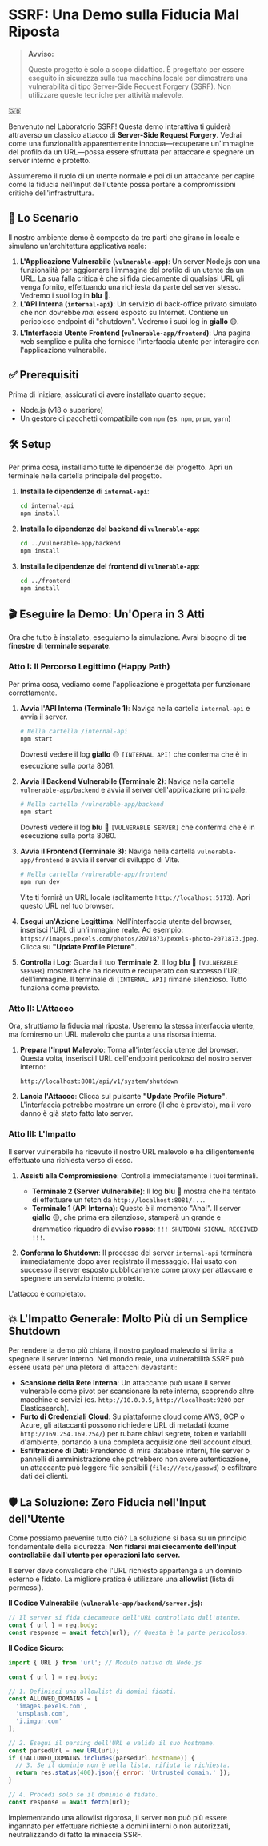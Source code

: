 # SSRF: Una Demo sulla Fiducia Mal Riposta

> **Avviso:**
>
> Questo progetto è solo a scopo didattico. È progettato per essere eseguito in sicurezza sulla tua macchina locale per dimostrare una vulnerabilità di tipo Server-Side Request Forgery (SSRF). Non utilizzare queste tecniche per attività malevole.

[🇬🇧](/server-side-request-forgery/README.md)

Benvenuto nel Laboratorio SSRF\! Questa demo interattiva ti guiderà attraverso un classico attacco di **Server-Side Request Forgery**. Vedrai come una funzionalità apparentemente innocua—recuperare un'immagine del profilo da un URL—possa essere sfruttata per attaccare e spegnere un server interno e protetto.

Assumeremo il ruolo di un utente normale e poi di un attaccante per capire come la fiducia nell'input dell'utente possa portare a compromissioni critiche dell'infrastruttura.

## 🚀 Lo Scenario

Il nostro ambiente demo è composto da tre parti che girano in locale e simulano un'architettura applicativa reale:

1.  **L'Applicazione Vulnerabile (`vulnerable-app`)**: Un server Node.js con una funzionalità per aggiornare l'immagine del profilo di un utente da un URL. La sua falla critica è che si fida ciecamente di qualsiasi URL gli venga fornito, effettuando una richiesta da parte del server stesso. Vedremo i suoi log in **blu** 🔵.
2.  **L'API Interna (`internal-api`)**: Un servizio di back-office privato simulato che non dovrebbe *mai* essere esposto su Internet. Contiene un pericoloso endpoint di "shutdown". Vedremo i suoi log in **giallo** 🟡.
3.  **L'Interfaccia Utente Frontend (`vulnerable-app/frontend`)**: Una pagina web semplice e pulita che fornisce l'interfaccia utente per interagire con l'applicazione vulnerabile.

## ✅ Prerequisiti

Prima di iniziare, assicurati di avere installato quanto segue:

  * Node.js (v18 o superiore)
  * Un gestore di pacchetti compatibile con `npm` (es. `npm`, `pnpm`, `yarn`)

## 🛠️ Setup

Per prima cosa, installiamo tutte le dipendenze del progetto. Apri un terminale nella cartella principale del progetto.

1.  **Installa le dipendenze di `internal-api`**:

    ```bash
    cd internal-api
    npm install
    ```

2.  **Installa le dipendenze del backend di `vulnerable-app`**:

    ```bash
    cd ../vulnerable-app/backend
    npm install
    ```

3.  **Installa le dipendenze del frontend di `vulnerable-app`**:

    ```bash
    cd ../frontend
    npm install
    ```

## 🎬 Eseguire la Demo: Un'Opera in 3 Atti

Ora che tutto è installato, eseguiamo la simulazione. Avrai bisogno di **tre finestre di terminale separate**.

### Atto I: Il Percorso Legittimo (Happy Path)

Per prima cosa, vediamo come l'applicazione è progettata per funzionare correttamente.

1.  **Avvia l'API Interna (Terminale 1)**:
    Naviga nella cartella `internal-api` e avvia il server.

    ```bash
    # Nella cartella /internal-api
    npm start
    ```

    Dovresti vedere il log **giallo** 🟡 `[INTERNAL API]` che conferma che è in esecuzione sulla porta 8081.

2.  **Avvia il Backend Vulnerabile (Terminale 2)**:
    Naviga nella cartella `vulnerable-app/backend` e avvia il server dell'applicazione principale.

    ```bash
    # Nella cartella /vulnerable-app/backend
    npm start
    ```

    Dovresti vedere il log **blu** 🔵 `[VULNERABLE SERVER]` che conferma che è in esecuzione sulla porta 8080.

3.  **Avvia il Frontend (Terminale 3)**:
    Naviga nella cartella `vulnerable-app/frontend` e avvia il server di sviluppo di Vite.

    ```bash
    # Nella cartella /vulnerable-app/frontend
    npm run dev
    ```

    Vite ti fornirà un URL locale (solitamente `http://localhost:5173`). Apri questo URL nel tuo browser.

4.  **Esegui un'Azione Legittima**:
    Nell'interfaccia utente del browser, inserisci l'URL di un'immagine reale. Ad esempio: `https://images.pexels.com/photos/2071873/pexels-photo-2071873.jpeg`. Clicca su **"Update Profile Picture"**.

5.  **Controlla i Log**:
    Guarda il tuo **Terminale 2**. Il log **blu** 🔵 `[VULNERABLE SERVER]` mostrerà che ha ricevuto e recuperato con successo l'URL dell'immagine. Il terminale di `[INTERNAL API]` rimane silenzioso. Tutto funziona come previsto.

### Atto II: L'Attacco

Ora, sfruttiamo la fiducia mal riposta. Useremo la stessa interfaccia utente, ma forniremo un URL malevolo che punta a una risorsa interna.

1.  **Prepara l'Input Malevolo**:
    Torna all'interfaccia utente del browser. Questa volta, inserisci l'URL dell'endpoint pericoloso del nostro server interno:

    ```
    http://localhost:8081/api/v1/system/shutdown
    ```

2.  **Lancia l'Attacco**:
    Clicca sul pulsante **"Update Profile Picture"**. L'interfaccia potrebbe mostrare un errore (il che è previsto), ma il vero danno è già stato fatto lato server.

### Atto III: L'Impatto

Il server vulnerabile ha ricevuto il nostro URL malevolo e ha diligentemente effettuato una richiesta verso di esso.

1.  **Assisti alla Compromissione**:
    Controlla immediatamente i tuoi terminali.

      * **Terminale 2 (Server Vulnerabile)**: Il log **blu** 🔵 mostra che ha tentato di effettuare un fetch da `http://localhost:8081/...`.
      * **Terminale 1 (API Interna)**: Questo è il momento "Aha\!". Il server **giallo** 🟡, che prima era silenzioso, stamperà un grande e drammatico riquadro di avviso **rosso**: `!!! SHUTDOWN SIGNAL RECEIVED !!!`.

2.  **Conferma lo Shutdown**:
    Il processo del server `internal-api` terminerà immediatamente dopo aver registrato il messaggio. Hai usato con successo il server esposto pubblicamente come proxy per attaccare e spegnere un servizio interno protetto.

L'attacco è completato.

## 💥 L'Impatto Generale: Molto Più di un Semplice Shutdown

Per rendere la demo più chiara, il nostro payload malevolo si limita a spegnere il server interno. Nel mondo reale, una vulnerabilità SSRF può essere usata per una pletora di attacchi devastanti:

  * **Scansione della Rete Interna**: Un attaccante può usare il server vulnerabile come pivot per scansionare la rete interna, scoprendo altre macchine e servizi (es. `http://10.0.0.5`, `http://localhost:9200` per Elasticsearch).
  * **Furto di Credenziali Cloud**: Su piattaforme cloud come AWS, GCP o Azure, gli attaccanti possono richiedere URL di metadati (come `http://169.254.169.254/`) per rubare chiavi segrete, token e variabili d'ambiente, portando a una completa acquisizione dell'account cloud.
  * **Esfiltrazione di Dati**: Prendendo di mira database interni, file server o pannelli di amministrazione che potrebbero non avere autenticazione, un attaccante può leggere file sensibili (`file:///etc/passwd`) o esfiltrare dati dei clienti.

## 🛡️ La Soluzione: Zero Fiducia nell'Input dell'Utente

Come possiamo prevenire tutto ciò? La soluzione si basa su un principio fondamentale della sicurezza: **Non fidarsi mai ciecamente dell'input controllabile dall'utente per operazioni lato server.**

Il server deve convalidare che l'URL richiesto appartenga a un dominio esterno e fidato. La migliore pratica è utilizzare una **allowlist** (lista di permessi).

**Il Codice Vulnerabile (`vulnerable-app/backend/server.js`):**

```javascript
// Il server si fida ciecamente dell'URL controllato dall'utente.
const { url } = req.body;
const response = await fetch(url); // Questa è la parte pericolosa.
```

**Il Codice Sicuro:**

```javascript
import { URL } from 'url'; // Modulo nativo di Node.js

const { url } = req.body;

// 1. Definisci una allowlist di domini fidati.
const ALLOWED_DOMAINS = [
  'images.pexels.com',
  'unsplash.com',
  'i.imgur.com'
];

// 2. Esegui il parsing dell'URL e valida il suo hostname.
const parsedUrl = new URL(url);
if (!ALLOWED_DOMAINS.includes(parsedUrl.hostname)) {
  // 3. Se il dominio non è nella lista, rifiuta la richiesta.
  return res.status(400).json({ error: 'Untrusted domain.' });
}

// 4. Procedi solo se il dominio è fidato.
const response = await fetch(url);
```

Implementando una allowlist rigorosa, il server non può più essere ingannato per effettuare richieste a domini interni o non autorizzati, neutralizzando di fatto la minaccia SSRF.